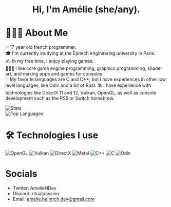 <h1 align="center">Hi, I'm Amélie (she/any).</h1>

# 👩🏻‍💻 About Me

💡  17 year old french programmer.\
🎓 I'm currently studying at the Epitech engineering university in Paris.\
✍️ In my free time, I enjoy playing games.\
👩🏻‍💻 I like core game engine programming, graphics programming, shader art, and making apps and games for consoles.\
💡 My favorite languages are C and C++, but I have experiences in other low level languages, like Odin and a bit of Rust.
🛠 I have experience with technologies like DirectX 11 and 12, Vulkan, OpenGL, as well as console development such as the PS5 or Switch homebrew.

![Stats](https://github-readme-stats-eight-theta.vercel.app/api?username=AmelieHeinrich&show_icons=true&theme=algolia&include_all_commits=true&count_private=true)\
![Top Languages](https://github-readme-stats-eight-theta.vercel.app/api/top-langs/?username=AmelieHeinrich&layout=compact&langs_count=8&theme=algolia)

# 🛠 Technologies I use

![OpenGL](https://img.shields.io/badge/-OpenGL-05122A?style=flat&logo=opengl)
![Vulkan](https://img.shields.io/badge/-Vulkan-05122A?style=flat&logo=vulkan)
![DirectX](https://img.shields.io/badge/-DirectX-05122A?style=flat&logo=microsoft)
![Metal](https://img.shields.io/badge/-Metal-05122A?style=flat&logo=apple)
![C++](https://img.shields.io/badge/-C++17-05122A?style=flat&logo=c&logoColor=563D7C)
![C](https://img.shields.io/badge/-C99-05122A?style=flat&logo=c&logoColor=563D7C)
![Odin](https://img.shields.io/badge/-Odin-05122A?style=flat&logo=c&logoColor=563D7C)

# Socials
- Twitter: AmelieHDev
- Discord: ritualpassion
- Email: amelie.heinrich.dev@gmail.com

